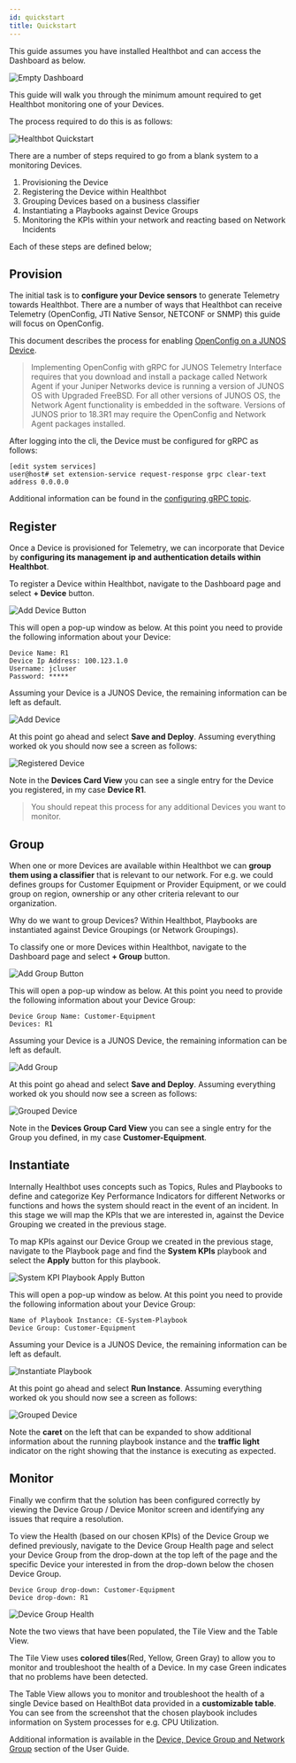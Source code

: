 ```yaml
---
id: quickstart
title: Quickstart
---
```


This guide assumes you have installed Healthbot and can access the Dashboard as below.

![Empty Dashboard](assets/empty-dashboard.png)

This guide will walk you through the minimum amount required to get Healthbot monitoring one of your Devices.

The process required to do this is as follows:

![Healthbot Quickstart](assets/quickstart.png)

There are a number of steps required to go from a blank system to a monitoring Devices.

1. Provisioning the Device
2. Registering the Device within Healthbot
3. Grouping Devices based on a business classifier
4. Instantiating a Playbooks against Device Groups
5. Monitoring the KPIs within your network and reacting based on Network Incidents

Each of these steps are defined below;

## Provision

The initial task is to **configure your Device sensors** to generate Telemetry towards Healthbot. There are a number of ways that Healthbot can receive Telemetry (OpenConfig, JTI Native Sensor, NETCONF or SNMP) this guide will focus on OpenConfig.

This document describes the process for enabling [OpenConfig on a JUNOS Device](https://www.juniper.net/documentation/en_US/junos/topics/task/installation/openconfig-installing.html).

> Implementing OpenConfig with gRPC for JUNOS Telemetry Interface requires that you download and install a package called Network Agent if your Juniper Networks device is running a version of JUNOS OS with Upgraded FreeBSD. For all other versions of JUNOS OS, the Network Agent functionality is embedded in the software. Versions of JUNOS prior to 18.3R1 may require the OpenConfig and Network Agent packages installed.

After logging into the cli, the Device must be configured for gRPC as follows:

```console
[edit system services]
user@host# set extension-service request-response grpc clear-text address 0.0.0.0
```

Additional information can be found in the [configuring gRPC topic](https://www.juniper.net/documentation/en_US/junos/topics/task/configuration/grpc-junos-telemetry-interface-configuring.html).

## Register

Once a Device is provisioned for Telemetry, we can incorporate that Device by **configuring its management ip and authentication details within Healthbot**.

To register a Device within Healthbot, navigate to the Dashboard page and select **+ Device** button.

![Add Device Button](assets/register/add-device-button.png)

This will open a pop-up window as below. At this point you need to provide the following information about your Device:

```console
Device Name: R1
Device Ip Address: 100.123.1.0
Username: jcluser
Password: *****
```

Assuming your Device is a JUNOS Device, the remaining information can be left as default.

![Add Device](assets/register/add-device.png)

At this point go ahead and select **Save and Deploy**. Assuming everything worked ok you should now see a screen as follows:

![Registered Device](assets/register/registered-device.png)

Note in the **Devices Card View** you can see a single entry for the Device you registered, in my case **Device R1**.

> You should repeat this process for any additional Devices you want to monitor.

## Group

When one or more Devices are available within Healthbot we can **group them using a classifier** that is relevant to our network. For e.g. we could defines groups for Customer Equipment or Provider Equipment, or we could group on region, ownership or any other criteria relevant to our organization.

Why do we want to group Devices? Within Healthbot, Playbooks are instantiated against Device Groupings (or Network Groupings).

To classify one or more Devices within Healthbot, navigate to the Dashboard page and select **+ Group** button.

![Add Group Button](assets/group/add-group-button.png)

This will open a pop-up window as below. At this point you need to provide the following information about your Device Group:

```console
Device Group Name: Customer-Equipment
Devices: R1
```

Assuming your Device is a JUNOS Device, the remaining information can be left as default.

![Add Group](assets/group/add-group.png)

At this point go ahead and select **Save and Deploy**. Assuming everything worked ok you should now see a screen as follows:

![Grouped Device](assets/group/grouped-device.png)

Note in the **Devices Group Card View** you can see a single entry for the Group you defined, in my case **Customer-Equipment**.

## Instantiate

Internally Healthbot uses concepts such as Topics, Rules and Playbooks to define and categorize Key Performance Indicators for different Networks or functions and hows the system should react in the event of an incident. In this stage we will map the KPIs that we are interested in, against the Device Grouping we created in the previous stage.

To map KPIs against our Device Group we created in the previous stage, navigate to the Playbook page and find the **System KPIs** playbook and select the **Apply** button for this playbook.

![System KPI Playbook Apply Button](assets/instantiate/system-kpi-playbook-apply-button.png)

This will open a pop-up window as below. At this point you need to provide the following information about your Device Group:

```console
Name of Playbook Instance: CE-System-Playbook
Device Group: Customer-Equipment
```

Assuming your Device is a JUNOS Device, the remaining information can be left as default.

![Instantiate Playbook](assets/instantiate/instantiate-playbook.png)

At this point go ahead and select **Run Instance**. Assuming everything worked ok you should now see a screen as follows:

![Grouped Device](assets/instantiate/instantiated-playbook.png)

Note the **caret** on the left that can be expanded to show additional information about the running playbook instance and the **traffic light** indicator on the right showing that the instance is executing as expected.

## Monitor

Finally we confirm that the solution has been configured correctly by viewing the Device Group / Device Monitor screen and identifying any issues that require a resolution.

To view the Health (based on our chosen KPIs) of the Device Group we defined previously, navigate to the Device Group Health page and select your Device Group from the drop-down at the top left of the page and the specific Device your interested in from the drop-down below the chosen Device Group.

```console
Device Group drop-down: Customer-Equipment
Device drop-down: R1
```

![Device Group Health](assets/monitor/device-group-health.png)

Note the two views that have been populated, the Tile View and the Table View.

The Tile View uses **colored tiles**(Red, Yellow, Green Gray) to allow you to monitor and troubleshoot the health of a Device. In my case Green indicates that no problems have been detected.

The Table View allows you to monitor and troubleshoot the health of a single Device based on HealthBot data provided in a **customizable table**. You can see from the screenshot that the chosen playbook includes information on System processes for e.g. CPU Utilization.

Additional information is available in the [Device, Device Group and Network Group](https://www.juniper.net/documentation/en_US/healthbot/topics/task/healthbot-monitoring-health.html) section of the User Guide.
